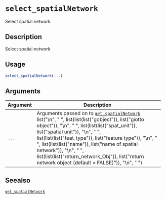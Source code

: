 # `select_spatialNetwork`

Select spatial network


## Description

Select spatial network


## Usage

```r
select_spatialNetwork(...)
```


## Arguments

Argument      |Description
------------- |----------------
`...`     |      Arguments passed on to [`get_spatialNetwork`](#getspatialnetwork)   list("\n", "    ", list(list(list("gobject")), list("giotto object")), "\n", "    ", list(list(list("spat_unit")), list("spatial unit")), "\n", "    ", list(list(list("feat_type")), list("feature type")), "\n", "    ", list(list(list("name")), list("name of spatial network")), "\n", "    ", list(list(list("return_network_Obj")), list("return network object (default = FALSE)")), "\n", "  ")


## Seealso

[`get_spatialNetwork`](#getspatialnetwork)


